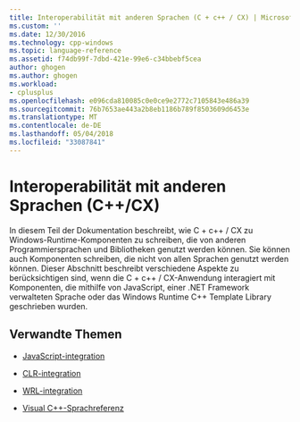 ```yaml
---
title: Interoperabilität mit anderen Sprachen (C + c++ / CX) | Microsoft Docs
ms.custom: ''
ms.date: 12/30/2016
ms.technology: cpp-windows
ms.topic: language-reference
ms.assetid: f74db99f-7dbd-421e-99e6-c34bbebf5cea
author: ghogen
ms.author: ghogen
ms.workload:
- cplusplus
ms.openlocfilehash: e096cda810085c0e0ce9e2772c7105843e486a39
ms.sourcegitcommit: 76b7653ae443a2b8eb1186b789f8503609d6453e
ms.translationtype: MT
ms.contentlocale: de-DE
ms.lasthandoff: 05/04/2018
ms.locfileid: "33087841"
---
```

# <a name="interoperating-with-other-languages-ccx"></a>Interoperabilität mit anderen Sprachen (C++/CX)
In diesem Teil der Dokumentation beschreibt, wie C + c++ / CX zu Windows-Runtime-Komponenten zu schreiben, die von anderen Programmiersprachen und Bibliotheken genutzt werden können. Sie können auch Komponenten schreiben, die nicht von allen Sprachen genutzt werden können. Dieser Abschnitt beschreibt verschiedene Aspekte zu berücksichtigen sind, wenn die C + c++ / CX-Anwendung interagiert mit Komponenten, die mithilfe von JavaScript, einer .NET Framework verwalteten Sprache oder das Windows Runtime C++ Template Library geschrieben wurden.  
  
## <a name="related-topics"></a>Verwandte Themen  
  
-   [JavaScript-integration](../cppcx/javascript-integration-c-cx.md)  
  
-   [CLR-integration](../cppcx/clr-integration-c-cx.md)  
  
-   [WRL-integration](../cppcx/wrl-integration-c-cx.md)  
  
-   [Visual C++-Sprachreferenz](../cppcx/visual-c-language-reference-c-cx.md)